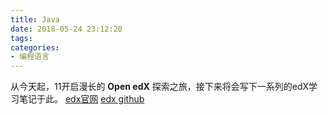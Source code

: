 ```yaml
---
title: Java 
date: 2018-05-24 23:12:20
tags:
categories:
- 编程语言
---
```

从今天起，11开启漫长的 **Open edX** 探索之旅，接下来将会写下一系列的edX学习笔记于此。
[edx官网](https://docs.edx.org/)
[edx github](https://github.com/edx)
